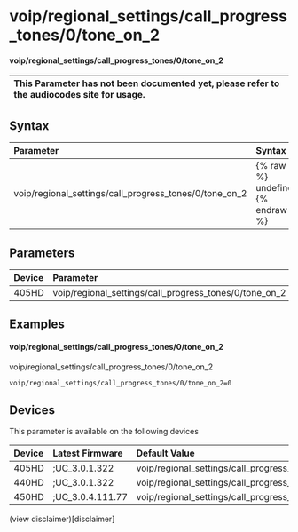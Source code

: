 ﻿---
description: voip/regional_settings/call_progress_tones/0/tone_on_2
search:
    keywords: ['voip','regional_settings','call_progress_tones','0','tone_on_2']
---

# voip/regional_settings/call_progress_tones/0/tone_on_2

#### voip/regional_settings/call_progress_tones/0/tone_on_2


| This Parameter has not been documented yet, please refer to the audiocodes site for usage.  |
| :--- |

## Syntax
| Parameter | Syntax |
| :--- | :--- |
|voip/regional_settings/call_progress_tones/0/tone_on_2 | {% raw %} undefined {% endraw %} |

## Parameters
|Device|Parameter|value|Description|
|:---|:---|:---|:---|
| 405HD | voip/regional_settings/call_progress_tones/0/tone_on_2 |  |  |

## Examples
#### voip/regional_settings/call_progress_tones/0/tone_on_2

voip/regional_settings/call_progress_tones/0/tone_on_2

```
voip/regional_settings/call_progress_tones/0/tone_on_2=0
```

## Devices
This parameter is available on the following devices

| Device | Latest Firmware | Default Value |
|:---|:---|:---|
| 405HD | ;UC_3.0.1.322 | voip/regional_settings/call_progress_tones/0/tone_on_2=0 
| 440HD | ;UC_3.0.1.322 | voip/regional_settings/call_progress_tones/0/tone_on_2=0 
| 450HD | ;UC_3.0.4.111.77 | voip/regional_settings/call_progress_tones/0/tone_on_2=0 

(view disclaimer)[disclaimer]
